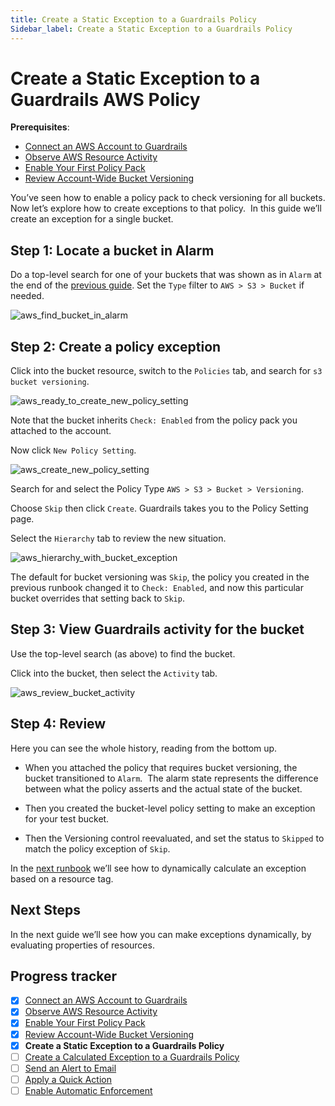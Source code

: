 ```yaml
---
title: Create a Static Exception to a Guardrails Policy
Sidebar_label: Create a Static Exception to a Guardrails Policy
---
```



# Create a Static Exception to a Guardrails AWS Policy

**Prerequisites**:   
  
- [Connect an AWS Account to Guardrails](/guardrails/docs/getting-started/getting-started-aws/connect-an-account/)
- [Observe AWS Resource Activity](/guardrails/docs/getting-started/getting-started-aws/observe-aws-activity/)
- [Enable Your First Policy Pack](/guardrails/docs/getting-started/getting-started-aws/enable-policy-pack/)
- [Review Account-Wide Bucket Versioning](/guardrails/docs/getting-started/getting-started-aws/review-account-wide/)


You’ve seen how to enable a policy pack to check versioning for all buckets. Now let’s explore how to create exceptions to that policy.  In this guide we’ll create an exception for a single bucket.

## Step 1: Locate a bucket in Alarm

Do a top-level search for one of your buckets that was shown as in `Alarm` at the end of the [previous guide](/guardrails/docs/getting-started/getting-started-aws/review-across-account). Set the `Type` filter to `AWS > S3 > Bucket` if needed.
<p><img alt="aws_find_bucket_in_alarm" src="/images/docs/guardrails/getting-started/getting-started-aws/create-static-exception/aws-find-bucket-in-alarm.png"/></p>

## Step 2: Create a policy exception

Click into the bucket resource, switch to the `Policies` tab, and search for `s3 bucket versioning`.
<p><img alt="aws_ready_to_create_new_policy_setting" src="/images/docs/guardrails/getting-started/getting-started-aws/create-static-exception/aws-ready-to-create-new-policy-setting.png"/></p>

Note that the bucket inherits `Check: Enabled` from the policy pack you attached to the account.

  
Now click `New Policy Setting`.
<p><img alt="aws_create_new_policy_setting" src="/images/docs/guardrails/getting-started/getting-started-aws/create-static-exception/aws-create-new-policy-setting.png"/></p>

Search for and select the Policy Type `AWS > S3 > Bucket > Versioning`.

  
Choose `Skip` then click `Create`. Guardrails takes you to the Policy Setting page.

Select the `Hierarchy` tab to review the new situation.
<p><img alt="aws_hierarchy_with_bucket_exception" src="/images/docs/guardrails/getting-started/getting-started-aws/create-static-exception/aws-hierarchy-with-bucket-exception.png"/></p>  
  


The default for bucket versioning was `Skip`, the policy you created in the previous runbook changed it to `Check: Enabled`, and now this particular bucket overrides that setting back to `Skip`. 

## Step 3: View Guardrails activity for the bucket

Use the top-level search (as above) to find the bucket.

Click into the bucket, then select the `Activity` tab.
<p><img alt="aws_review_bucket_activity" src="/images/docs/guardrails/getting-started/getting-started-aws/create-static-exception/aws-review-bucket-activity.png"/></p>

## Step 4: Review

Here you can see the whole history, reading from the bottom up.

- When you attached the policy that requires bucket versioning, the bucket transitioned to `Alarm`.  The alarm state represents the difference between what the policy asserts and the actual state of the bucket.  
  
- Then you created the bucket-level policy setting to make an exception for your test bucket.  
  
- Then the Versioning control reevaluated, and set the status to `Skipped` to match the policy exception of `Skip`.

  
In the [next runbook](/guardrails/docs/getting-started/getting-started-aws/create-calculated-exception) we’ll see how to dynamically calculate an exception based on a resource tag.  


## Next Steps

In the next guide we’ll see how you can make exceptions dynamically, by evaluating properties of resources.


## Progress tracker

- [x] [Connect an AWS Account to Guardrails](path)
- [x] [Observe AWS Resource Activity](path)
- [x] [Enable Your First Policy Pack](path)
- [x] [Review Account-Wide Bucket Versioning](path)
- [x] **Create a Static Exception to a Guardrails Policy**
- [ ] [Create a Calculated Exception to a Guardrails Policy](path)
- [ ] [Send an Alert to Email](path)
- [ ] [Apply a Quick Action](path)
- [ ] [Enable Automatic Enforcement](path)
